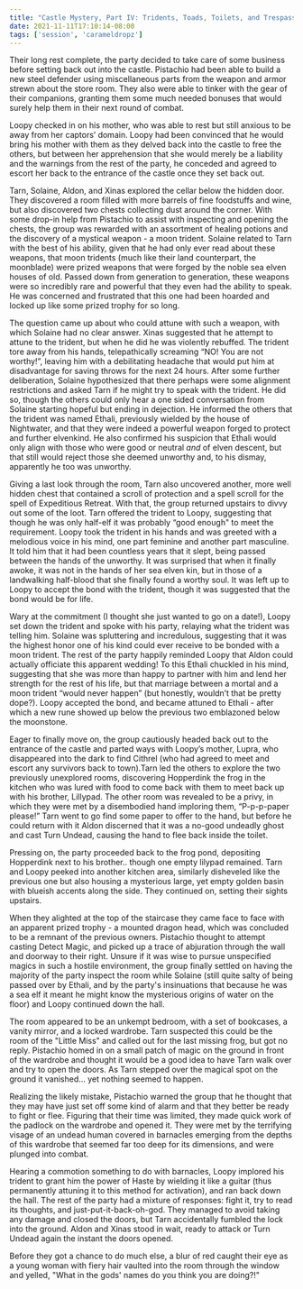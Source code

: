 ```yaml
---
title: "Castle Mystery, Part IV: Tridents, Toads, Toilets, and Trespass"
date: 2021-11-11T17:10:14-08:00
tags: ['session', 'carameldropz']
---
```


Their long rest complete, the party decided to take care of some business before setting back out into the castle. Pistachio had been able to build a new steel defender using miscellaneous parts from the weapon and armor strewn about the store room. They also were able to tinker with the gear of their companions, granting them some much needed bonuses that would surely help them in their next round of combat.

Loopy checked in on his mother, who was able to rest but still anxious to be away from her captors’ domain. Loopy had been convinced that he would bring his mother with them as they delved back into the castle to free the others, but between her apprehension that she would merely be a liability and the warnings from the rest of the party, he conceded and agreed to escort her back to the entrance of the castle once they set back out.

Tarn, Solaine, Aldon, and Xinas explored the cellar below the hidden door. They discovered a room filled with more barrels of fine foodstuffs and wine, but also discovered two chests collecting dust around the corner. With some drop-in help from Pistachio to assist with inspecting and opening the chests, the group was rewarded with an assortment of healing potions and the discovery of a mystical weapon - a moon trident. Solaine related to Tarn with the best of his ability, given that he had only ever read about these weapons, that moon tridents (much like their land counterpart, the moonblade) were prized weapons that were forged by the noble sea elven houses of old. Passed down from generation to generation, these weapons were so incredibly rare and powerful that they even had the ability to speak. He was concerned and frustrated that this one had been hoarded and locked up like some prized trophy for so long.

The question came up about who could attune with such a weapon, with which Solaine had no clear answer. Xinas suggested that he attempt to attune to the trident, but when he did he was violently rebuffed. The trident tore away from his hands, telepathically screaming “NO! You are not worthy!”, leaving him with a debilitating headache that would put him at disadvantage for saving throws for the next 24 hours. After some further deliberation, Solaine hypothesized that there perhaps were some alignment restrictions and asked Tarn if he might try to speak with the trident. He did so, though the others could only hear a one sided conversation from Solaine starting hopeful but ending in dejection. He informed the others that the trident was named Ethali, previously wielded by the house of Nightwater, and that they were indeed a powerful weapon forged to protect and further elvenkind. He also confirmed his suspicion that Ethali would only align with those who were good or neutral *and* of elven descent, but that still would reject those she deemed unworthy and, to his dismay, apparently he too was unworthy.

Giving a last look through the room, Tarn also uncovered another, more well hidden chest that contained a scroll of protection and a spell scroll for the spell of Expeditious Retreat. With that, the group returned upstairs to divvy out some of the loot. Tarn offered the trident to Loopy, suggesting that though he was only half-elf it was probably “good enough" to meet the requirement. Loopy took the trident in his hands and was greeted with a melodious voice in his mind, one part feminine and another part masculine. It told him that it had been countless years that it slept, being passed between the hands of the unworthy. It was surprised that when it finally awoke, it was not in the hands of her sea elven kin, but in those of a landwalking half-blood that she finally found a worthy soul. It was left up to Loopy to accept the bond with the trident, though it was suggested that the bond would be for life.

Wary at the commitment (I thought she just wanted to go on a date!), Loopy set down the trident and spoke with his party, relaying what the trident was telling him. Solaine was spluttering and incredulous, suggesting that it was the highest honor one of his kind could ever receive to be bonded with a moon trident. The rest of the party happily reminded Loopy that Aldon could actually officiate this apparent wedding! To this Ethali chuckled in his mind, suggesting that she was more than happy to partner with him and lend her strength for the rest of his life, but that marriage between a mortal and a moon trident “would never happen” (but honestly, wouldn’t that be pretty dope?). Loopy accepted the bond, and became attuned to Ethali - after which a new rune showed up below the previous two emblazoned below the moonstone.

Eager to finally move on, the group cautiously headed back out to the entrance of the castle and parted ways with Loopy’s mother, Lupra, who disappeared into the dark to find Cithrel (who had agreed to meet and escort any survivors back to town).Tarn led the others to explore the two previously unexplored rooms, discovering Hopperdink the frog in the kitchen who was lured with food to come back with them to meet back up with his brother, Lillypad. The other room was revealed to be a privy, in which they were met by a disembodied hand imploring them, “P-p-p-paper please!” Tarn went to go find some paper to offer to the hand, but before he could return with it Aldon discerned that it was a no-good undeadly ghost and cast Turn Undead, causing the hand to flee back inside the toilet.

Pressing on, the party proceeded back to the frog pond, depositing Hopperdink next to his brother.. though one empty lilypad remained. Tarn and Loopy peeked into another kitchen area, similarly disheveled like the previous one but also housing a mysterious large, yet empty golden basin with blueish accents along the side. They continued on, setting their sights upstairs.

When they alighted at the top of the staircase they came face to face with an apparent prized trophy - a mounted dragon head, which was concluded to be a remnant of the previous owners. Pistachio thought to attempt casting Detect Magic, and picked up a trace of abjuration through the wall and doorway to their right. Unsure if it was wise to pursue unspecified magics in such a hostile environment, the group finally settled on having the majority of the party inspect the room while Solaine (still quite salty of being passed over by Ethali, and by the party's insinuations that because he was a sea elf it meant he might know the mysterious origins of water on the floor) and Loopy continued down the hall.

The room appeared to be an unkempt bedroom, with a set of bookcases, a vanity mirror, and a locked wardrobe. Tarn suspected this could be the room of the "Little Miss" and called out for the last missing frog, but got no reply. Pistachio homed in on a small patch of magic on the ground in front of the wardrobe and thought it would be a good idea to have Tarn walk over and try to open the doors. As Tarn stepped over the magical spot on the ground it vanished… yet nothing seemed to happen.

Realizing the likely mistake, Pistachio warned the group that he thought that they may have just set off some kind of alarm and that they better be ready to fight or flee. Figuring that their time was limited, they made quick work of the padlock on the wardrobe and opened it. They were met by the terrifying visage of an undead human covered in barnacles emerging from the depths of this wardrobe that seemed far too deep for its dimensions, and were plunged into combat.

Hearing a commotion something to do with barnacles, Loopy implored his trident to grant him the power of Haste by wielding it like a guitar (thus permanently attuning it to this method for activation), and ran back down the hall. The rest of the party had a mixture of responses: fight it, try to read its thoughts, and just-put-it-back-oh-god. They managed to avoid taking any damage and closed the doors, but Tarn accidentally fumbled the lock into the ground. Aldon and Xinas stood in wait, ready to attack or Turn Undead again the instant the doors opened.

Before they got a chance to do much else, a blur of red caught their eye as a young woman with fiery hair vaulted into the room through the window and yelled, "What in the gods' names do you think you are doing?!"
